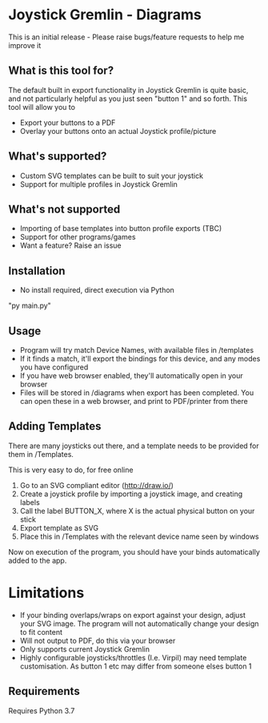 # Joystick Gremlin - Diagrams

This is an initial release - Please raise bugs/feature requests to help me improve it

## What is this tool for?
The default built in export functionality in Joystick Gremlin is quite basic, and not particularly helpful as you just seen "button 1" and so forth. This tool will allow you to

- Export your buttons to a PDF
- Overlay your buttons onto an actual Joystick profile/picture

## What's supported?
- Custom SVG templates can be built to suit your joystick
- Support for multiple profiles in Joystick Gremlin

## What's not supported
- Importing of base templates into button profile exports (TBC)
- Support for other programs/games
- Want a feature? Raise an issue

## Installation
- No install required, direct execution via Python

"py main.py"

## Usage

- Program will try match Device Names, with available files in /templates
- If it finds a match, it'll export the bindings for this device, and any modes you have configured
- If you have web browser enabled, they'll automatically open in your browser
- Files will be stored in /diagrams when export has been completed. You can open these in a web browser, and print to PDF/printer from there

## Adding Templates
There are many joysticks out there, and a template needs to be provided for them in /Templates.

This is very easy to do, for free online

1. Go to an SVG compliant editor (http://draw.io/)
2. Create a joystick profile by importing a joystick image, and creating labels
3. Call the label BUTTON_X, where X is the actual physical button on your stick
4. Export template as SVG
5. Place this in /Templates with the relevant device name seen by windows

Now on execution of the program, you should have your binds automatically added to the app.

# Limitations
- If your binding overlaps/wraps on export against your design, adjust your SVG image. The program will not automatically change your design to fit content
- Will not output to PDF, do this via your browser
- Only supports current Joystick Gremlin
- Highly configurable joysticks/throttles (I.e. Virpil) may need template customisation. As button 1 etc may differ from someone elses button 1


## Requirements
Requires Python 3.7

